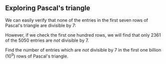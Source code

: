 ## Exploring Pascal&apos;s triangle

We can easily verify that none of the entries in the first seven rows of Pascal&apos;s triangle are divisible by 7:

However, if we check the first one hundred rows, we will find that only 2361 of the 5050 entries are <i>not</i> divisible by 7.

Find the number of entries which are <i>not</i> divisible by 7 in the first one billion (10<sup>9</sup>) rows of Pascal&apos;s triangle.

